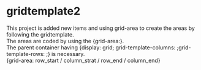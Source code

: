 # gridtemplate2
This project is added new items and using grid-area to create the areas by following the gridtemplate.<br>
The areas are coded by using the {grid-area:}.<br>
The parent container having {display: grid; grid-template-columns:  ;grid-template-rows:  ;} is necessary.<br>
{grid-area: row_start / column_strat / row_end / column_end}<br>

